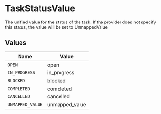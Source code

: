 # TaskStatusValue

The unified value for the status of the task. If the provider does not specify this status, the value will be set to UnmappedValue


## Values

| Name             | Value            |
| ---------------- | ---------------- |
| `OPEN`           | open             |
| `IN_PROGRESS`    | in_progress      |
| `BLOCKED`        | blocked          |
| `COMPLETED`      | completed        |
| `CANCELLED`      | cancelled        |
| `UNMAPPED_VALUE` | unmapped_value   |